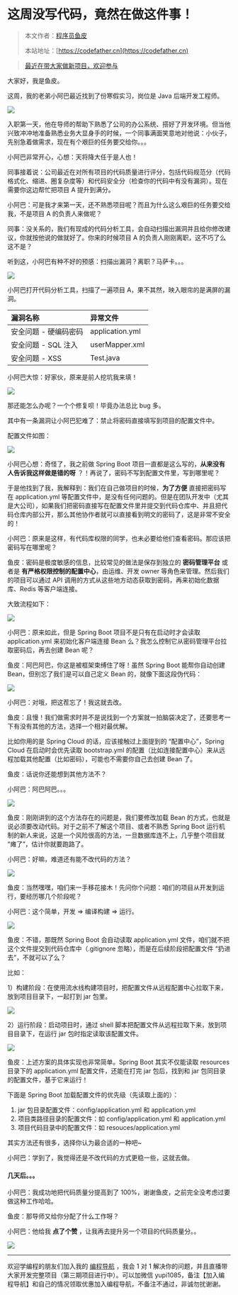 # 这周没写代码，竟然在做这件事！

> 本文作者：[程序员鱼皮](https://yuyuanweb.feishu.cn/wiki/Abldw5WkjidySxkKxU2cQdAtnah)
>
> 本站地址：[https://codefather.cn](https://codefather.cn)

> [最近在带大家做新项目，欢迎参与](https://mp.weixin.qq.com/s?__biz=MzI1NDczNTAwMA==&mid=2247529515&idx=1&sn=eb5e2af507ce35e3c4159dad7e1424f1&chksm=e9c293dcdeb51acac148fd14c0677ab3c1076c47ab52a33ffe7d682a3e1d1d8f37c4d3c7d167&token=1411297570&lang=zh_CN&scene=21#wechat_redirect)

大家好，我是鱼皮。

这周，我的老弟小阿巴最近找到了份寒假实习，岗位是 Java 后端开发工程师。

![](https://pic.yupi.icu/5563/202311031046882.png)

入职第一天，他在导师的帮助下熟悉了公司的办公系统、搭好了开发环境。但当他兴致冲冲地准备熟悉业务大显身手的时候，一个同事满面笑意地对他说：小伙子，先别急着做需求，现在有个艰巨的任务要交给你。。。

小阿巴非常开心，心想：天将降大任于是人也！

同事接着说：公司最近在对所有项目的代码质量进行评分，包括代码规范分（代码格式化、缩进、圈复杂度等）和代码安全分（检查你的代码中有没有漏洞）。现在需要你这边帮忙把项目 A 提升到满分。

小阿巴：可是我才来第一天，还不熟悉项目呢？而且为什么这么艰巨的任务要交给我，不是项目 A 的负责人来做呢？

同事：没关系的，我们有现成的代码分析工具，会自动扫描出漏洞并且给你修改建议，你就按他说的做就好了。你来的时候项目 A 的负责人刚刚离职，这不巧了么这不是？

听到这，小阿巴有种不好的预感：扫描出漏洞？离职？马萨卡。。。

![](https://pic.yupi.icu/5563/202311031046516.png)

小阿巴打开代码分析工具，扫描了一遍项目 A，果不其然，映入眼帘的是满屏的漏洞。

| 漏洞名称              | 异常文件        |
| :-------------------- | :-------------- |
| 安全问题 - 硬编码密码 | application.yml |
| 安全问题 - SQL 注入   | userMapper.xml  |
| 安全问题 - XSS        | Test.java       |

小阿巴大惊：好家伙，原来是前人挖坑我来填！

![](https://pic.yupi.icu/5563/202311031046903.png)

那还能怎么办呢？一个个修复呗！毕竟办法总比 bug 多。

其中有一条漏洞让小阿巴犯难了：禁止将密码直接填写到项目的配置文件中。

配置文件如图：

![](https://pic.yupi.icu/5563/202311031046530.png)

小阿巴心想：奇怪了，我之前做 Spring Boot 项目一直都是这么写的，**从来没有人告诉我这样做是错的呀** ？！再说了，密码不写到配置文件里，写到哪里呢？

于是他找到了我，我解释到：我们在自己做项目的时候，**为了方便** 直接把密码写在 application.yml 等配置文件中，是没有任何问题的。但是在团队开发中（尤其是大公司），如果我们把密码直接写在配置文件里并提交到代码仓库中、并且把代码仓库内部公开，那么其他协作者就可以直接看到明文的密码了，这是非常不安全的！

小阿巴：原来是这样，有代码库权限的同学，也未必要给他们查看密码。那应该把密码写在哪里呢？

鱼皮：密码是极度敏感的信息，比较常见的做法是保存到独立的 **密码管理平台** 或者是 **有严格权限控制的配置中心**，由运维、开发 owner 等角色来管理。然后我们的项目可以通过 API 调用的方式从这些地方动态获取到密码，再来初始化数据库、Redis 等客户端连接。

大致流程如下：

![](https://pic.yupi.icu/5563/202311031046558.png)

小阿巴：原来如此，但是 Spring Boot 项目不是只有在启动时才会读取 application.yml 来初始化客户端连接 Bean 么？我怎么控制它从密码管理平台拉取密码后，再去创建 Bean 呢？

鱼皮：阿巴阿巴，你这是被框架束缚住了呀！虽然 Spring Boot 能帮你自动创建 Bean，但别忘了我们是可以自己定义 Bean 的，就像下面这段伪代码：

![](https://pic.yupi.icu/5563/202311031046801.png)

小阿巴：对哦，把这茬忘了！我这就去改。

鱼皮：且慢！我们做需求时并不是说找到一个方案就一拍脑袋决定了，还要思考一下有没有其他的方法，选择一个相对最优解。

比如你用的是 Spring Cloud 的话，应该接触过上面提到的 “配置中心”，Spring Cloud 在启动时会优先读取 bootstrap.yml 的配置（比如连接配置中心）来从远程加载其他配置（比如密码），可能也不需要你自己去创建 Bean 了。

鱼皮：话说你还能想到其他方法不？

小阿巴：阿巴阿巴。。。

![](https://pic.yupi.icu/5563/202311031046417.png)

鱼皮：刚刚讲到的这个方法存在的问题是，我们要修改加载 Bean 的方式，也就是说必须要改动代码。对于之前不了解这个项目、或者不熟悉 Spring Boot 运行机制的新人来说，这是一个风险很高的方法，一旦数据库连不上，几乎整个项目就 “瘫了”，估计你就要跑路了。

小阿巴：好嘛，难道还有能不改代码的方法？

![](https://pic.yupi.icu/5563/202311031046483.png)

鱼皮：当然嘿嘿，咱们来一手移花接木！先问你个问题：咱们的项目从开发到运行，要经历哪几个阶段呢？

小阿巴：这个简单，开发 => 编译构建 => 运行。

![](https://pic.yupi.icu/5563/202311031046476.png)

鱼皮：不错，那既然 Spring Boot 会自动读取 application.yml 文件，咱们就不把这个文件提交到代码仓库中（.gitignore 忽略），而是在后续阶段把配置文件 “扔进去”，不就可以了么？

比如：

1）构建阶段：在使用流水线构建项目时，把配置文件从远程配置中心拉取下来，放到项目目录下，一起打到 jar 包里。

![](https://pic.yupi.icu/5563/202311031046671.png)

2）运行阶段：启动项目时，通过 shell 脚本把配置文件从远程拉取下来，放到项目目录下，在运行 jar 包时指定读取该配置文件。

![](https://pic.yupi.icu/5563/202311031046918.png)

鱼皮：上述方案的具体实现也非常简单。Spring Boot 其实不仅能读取 resources 目录下的 application.yml 配置文件，还能在打完 jar 包后，找到和 jar 包同目录的配置文件，基于它来运行！

下面是 Spring Boot 加载配置文件的优先级（先读取上面的）：

1. jar 包目录配置文件：config/application.yml 和 application.yml
2. 项目类路径目录的配置文件：如 config/application.yml 和 application.yml
3. 项目代码目录中的配置文件：如 resouces/application.yml

其实方法还有很多，选择你认为最合适的一种吧~

小阿巴：学到了，我觉得还是不改代码的方式更稳一些，这就去做。

#### 几天后。。。

小阿巴：我成功地把代码质量分提高到了 100%，谢谢鱼皮，之前完全没考虑过要做这种工作哈哈。

鱼皮：那导师又给你分配了什么工作呀？

小阿巴：他给我 **点了个赞** ，让我再去提升另一个项目的代码质量分。。

![](https://pic.yupi.icu/5563/202311031046061.png)



------



欢迎学编程的朋友们加入我的 [编程导航](https://yuyuanweb.feishu.cn/wiki/VC1qwmX9diCBK3kidyec74vFnde) ，我会 1 对 1 解决你的问题，并且直播带大家开发完整项目（第三期项目进行中）。可以加微信 yupi1085，备注【加入编程导航】和自己的情况领取优惠加入编程导航，不备注不通过，非诚勿扰谢谢。
